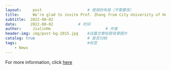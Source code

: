 ```yaml
---
layout:     post   				    # 使用的布局（不需要改）
title:      We’re glad to invite Prof. Zhang from City University of Hong Kong to give a talk on Ultrafast Multidimensional Spectroscopy				# 标题 
subtitle:  2022-08-02	
date:      2022-08-02			# 时间
author:     JialinHe						# 作者
header-img: img/post-bg-2015.jpg 	#这篇文章标题背景图片
catalog: true 						# 是否归档
tags:								#标签
    - News
---
```

For more information, click [here](https://www.hitsz.edu.cn/article/view/id-134478.html)